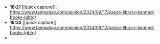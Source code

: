 - **18:21** [[quick capture]]:  https://www.tampabay.com/opinion/2024/09/17/pasco-library-banned-books-lgbtq/
- **18:22** [[quick capture]]:  https://www.tampabay.com/opinion/2024/09/17/pasco-library-banned-books-lgbtq/
-